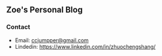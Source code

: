 ## Zoe's Personal Blog 
### Contact

- Email: ccjumpper@gmail.com
- Lindedin: https://www.linkedin.com/in/zhuochengshang/
